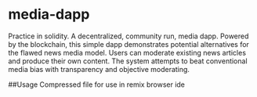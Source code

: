 # media-dapp
Practice in solidity. A decentralized, community run, media dapp. Powered by the blockchain, this simple dapp demonstrates potential alternatives for the flawed news media model. Users can moderate existing news articles and produce their own content. The system attempts to beat conventional media bias with transparency and objective moderating.  

##Usage
Compressed file for use in remix browser ide
